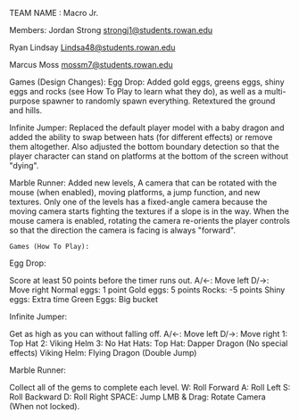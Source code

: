 TEAM NAME
: Macro Jr.

Members:
Jordan Strong strongj1@students.rowan.edu

Ryan Lindsay Lindsa48@students.rowan.edu

Marcus Moss mossm7@students.rowan.edu



Games (Design Changes):
Egg Drop: Added gold eggs, greens eggs, shiny eggs and rocks (see How To Play to learn what they do), as well as a multi-purpose spawner
to randomly spawn everything. Retextured the ground and hills.

Infinite Jumper: Replaced the default player model with a baby dragon and added the ability to swap between hats (for different effects)
or remove them altogether. Also adjusted the bottom boundary detection so that the player character can stand on platforms at the bottom
of the screen without "dying".

Marble Runner: Added new levels, A camera that can be rotated with the mouse (when enabled), moving platforms, a jump function, 
and new textures. Only one of the levels has a fixed-angle camera because the moving camera starts fighting the textures if a 
slope is in the way. When the mouse camera is enabled, rotating the camera re-orients the player controls so that the direction the
camera is facing is always "forward".

	Games (How To Play):
Egg Drop:

Score at least 50 points before the timer runs out.
A/<-: Move left
D/->: Move right
	Normal eggs: 1 point
	Gold eggs: 5 points
	Rocks: -5 points
	Shiny eggs: Extra time
	Green Eggs: Big bucket

Infinite Jumper:

Get as high as you can without falling off.
A/<-: Move left
D/->: Move right
1: Top Hat
2: Viking Helm
3: No Hat
	Hats:
	Top Hat: Dapper Dragon (No special effects)
	Viking Helm: Flying Dragon (Double Jump)

Marble Runner:

Collect all of the gems to complete each level.
W: Roll Forward
A: Roll Left
S: Roll Backward
D: Roll Right
SPACE: Jump
LMB & Drag: Rotate Camera (When not locked).